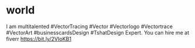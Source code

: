 # world
I am multitalented #VectorTracing #Vector #Vectorlogo #Vectortrace #VectorArt #businesscardsDesign #TshatDesign Expert. You can hire me at fiverr https://bit.ly/2VIoKB1
